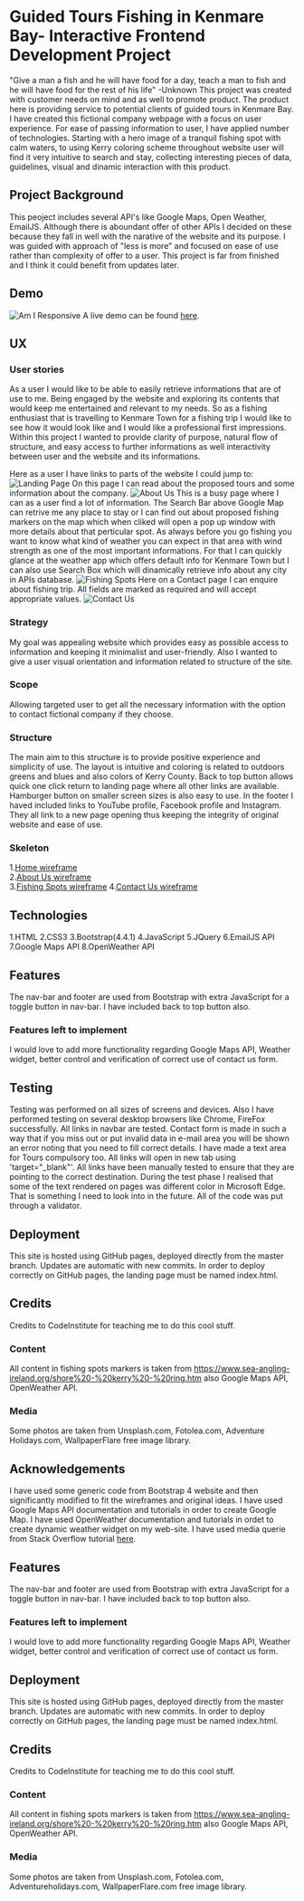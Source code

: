 
# Guided Tours Fishing in Kenmare Bay- Interactive Frontend Development Project

"Give a man a fish and he will have food for a day, teach a man to fish and he will have food for the rest of his life"
-Unknown
This project was created with customer needs on mind and as well to promote product. The product here is providing service to potential clients of guided tours in Kenmare Bay. I have created this fictional company webpage with a focus on user experience. For ease of passing information to user, I have applied number of technologies. Starting with a hero image of a tranquil fishing spot with calm waters, to using Kerry coloring scheme throughout website user will find it very intuitive to search and stay, collecting interesting pieces of data, guidelines, visual and dinamic interaction with this product. 
## Project Background
This peoject includes several API's like Google Maps, Open Weather, EmailJS. Although there is aboundant offer of other APIs
I decided on these because they fall in well with the narative of the website and its purpose. I was guided with approach of "less is more" and focused on ease of use rather than complexity of offer to a user. This project is far from finished and I think it could benefit from updates later.
## Demo  
![Am I Responsive](/assets/images/testing.png)
A live demo can be found [here](https://alchemist2016.github.io/Guided-Fishing-Tours-Kenmare-Bay/).
## UX  
### User stories
As a user I would like to be able to easily retrieve informations that are of use to me. Being engaged by the website and exploring its contents that would keep me entertained and relevant to my needs. So as a fishing enthusiast that is travelling to Kenmare Town for a fishing trip I would like to see how it would look like and I would like a professional first impressions.
Within this project I wanted to provide clarity of purpose, natural flow of structure, and easy access to 
further informations as well interactivity between user and the website and its informations. 

Here as a user I have links to parts of the website I could jump to:
![Landing Page](/assets/images/landing_page.png)
On this page I can read about the proposed tours and some information about the company.
![About Us](/assets/images/about_us.png)
This is a busy page where I can as a user find a lot of information. The Search Bar above Google Map can retrive me any place to stay or I can find out about proposed fishing markers on the map which when cliked will open a pop up window with more details about that perticular spot. 
As always before you go fishing you want to know what kind of weather you can expect in that area with wind strength as one of the most important informations. For that I can quickly glance at the weather app which offers default info for Kenmare Town but I can also use Search Box which will dinamically retrieve info about any city in APIs database.
![Fishing Spots](/assets/images/fishing_spots.png)
Here on a Contact page I can enquire about fishing trip. All fields are marked as required and will accept appropriate values.
![Contact Us](/assets/images/contact_us.png)
### Strategy
My goal was appealing website which provides easy as possible access to information and keeping it minimalist 
and user-friendly. Also I wanted to give a user visual orientation and information related to structure of the site.
### Scope
Allowing targeted user to get all the necessary information with the option to contact fictional company if they choose.
### Structure
The main aim to this structure is to provide positive experience and simplicity of use. The layout is intuitive and coloring is related to outdoors greens and blues and also colors of Kerry County. Back to top button allows quick one click return to landing page where all other links are available. Hamburger button on smaller screen sizes is also easy to use.
In the footer I haved included links to YouTube profile, Facebook profile and Instagram.
They all link to a new page opening thus keeping the integrity of original website and ease of use.
### Skeleton
1.[Home wireframe](/assets/wireframes/main_page.jpg)  
2.[About Us wireframe](/assets/wireframes/about_us.jpg)  
3.[Fishing Spots wireframe](/assets/wireframes/fishing_spots.jpg) 
4.[Contact Us wireframe](/assets/wireframes/contact_us.jpg)


## Technologies  
1.HTML 
2.CSS3 
3.Bootstrap(4.4.1) 
4.JavaScript 
5.JQuery 
6.EmailJS API 
7.Google Maps API 
8.OpenWeather API 
## Features  
The nav-bar and footer are used from Bootstrap with extra JavaScript for a toggle button in nav-bar. I have included back to top button also.
### Features left to implement
I would love to add more functionality regarding Google Maps API, Weather widget, better control and verification of correct use of contact us form.
## Testing  
Testing was performed on all sizes of screens and devices. Also I have performed testing on several desktop browsers like Chrome, FireFox successfully. All links in navbar are tested. 
Contact form is made in such a way that if you miss out or put invalid data in e-mail area you will be shown an error noting that you need to fill correct details. I have made a text area for Tours compulsory too.
All links will open in new tab using 'target="_blank"'. All links have been manually tested to ensure that they are pointing to the correct destination.
During the test phase I realised that some of the text rendered on pages was different color in Microsoft Edge. That is something I need to look into in the future.
All of the code was put through a validator.
## Deployment  
This site is hosted using GitHub pages, deployed directly from the master branch. Updates are automatic with new commits. In order to deploy correctly on GitHub pages, the landing page must be named index.html.
## Credits 
Credits to CodeInstitute for teaching me to do this cool stuff.
### Content
All content in fishing spots markers is taken from https://www.sea-angling-ireland.org/shore%20-%20kerry%20-%20ring.htm
also Google Maps API, OpenWeather API.
### Media
Some photos are taken from Unsplash.com, Fotolea.com, Adventure Holidays.com, WallpaperFlare  free image library. 
## Acknowledgements  
I have used some generic code from Bootstrap 4 website and then significantly modified to fit the wireframes and original ideas.
I have used Google Maps API documentation and tutorials in order to create Google Map.
I have used OpenWeather documentation and tutorials in ordet to create dynamic weather widget on my web-site.
I have used media querie from Stack Overflow tutorial [here](https://stackoverflow.com/questions/tagged/media-queries). 
## Features  
The nav-bar and footer are used from Bootstrap with extra JavaScript for a toggle button in nav-bar. I have included back to top button also.
### Features left to implement
I would love to add more functionality regarding Google Maps API, Weather widget, better control and verification of correct use of contact us form.
## Deployment  
This site is hosted using GitHub pages, deployed directly from the master branch. Updates are automatic with new commits. In order to deploy correctly on GitHub pages, the landing page must be named index.html.
## Credits 
Credits to CodeInstitute for teaching me to do this cool stuff.
### Content
All content in fishing spots markers is taken from https://www.sea-angling-ireland.org/shore%20-%20kerry%20-%20ring.htm
also Google Maps API, OpenWeather API.
### Media
Some photos are taken from Unsplash.com, Fotolea.com, Adventureholidays.com, WallpaperFlare.com  free image library.
